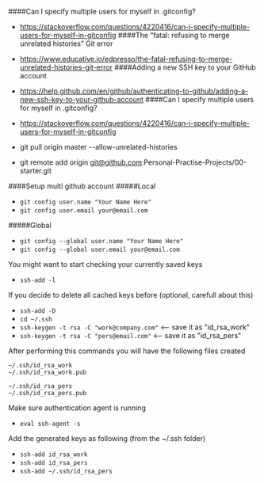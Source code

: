 ####Can I specify multiple users for myself in .gitconfig?
- https://stackoverflow.com/questions/4220416/can-i-specify-multiple-users-for-myself-in-gitconfig
####The “fatal: refusing to merge unrelated histories” Git error
- https://www.educative.io/edpresso/the-fatal-refusing-to-merge-unrelated-histories-git-error
####Adding a new SSH key to your GitHub account
- https://help.github.com/en/github/authenticating-to-github/adding-a-new-ssh-key-to-your-github-account
####Can I specify multiple users for myself in .gitconfig?
- https://stackoverflow.com/questions/4220416/can-i-specify-multiple-users-for-myself-in-gitconfig

- git pull origin master --allow-unrelated-histories
- git remote add origin git@github.com:Personal-Practise-Projects/00-starter.git


####Setup multi github account
#####Local
- `git config user.name "Your Name Here"`
- `git config user.email your@email.com`

#####Global
- `git config --global user.name "Your Name Here"`
- `git config --global user.email your@email.com`


You might want to start checking your currently saved keys
- `ssh-add -l`

If you decide to delete all cached keys before (optional, carefull about this)
- `ssh-add -D`
- `cd ~/.ssh`
- `ssh-keygen -t rsa -C "work@company.com"` <-- save it as "id_rsa_work"
- `ssh-keygen -t rsa -C "pers@email.com"` <-- save it as "id_rsa_pers"

After performing this commands you will have the following files created
```
~/.ssh/id_rsa_work      
~/.ssh/id_rsa_work.pub

~/.ssh/id_rsa_pers
~/.ssh/id_rsa_pers.pub
```

Make sure authentication agent is running
- `eval ssh-agent -s`

Add the generated keys as following (from the ~/.ssh folder)
- `ssh-add id_rsa_work`
- `ssh-add id_rsa_pers`
- `ssh-add ~/.ssh/id_rsa_pers` 

